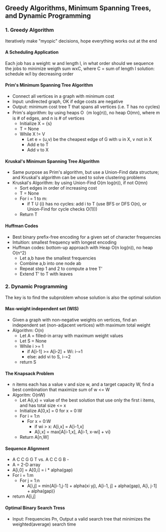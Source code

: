   
## Greedy Algorithms, Minimum Spanning Trees, and Dynamic Programming
### 1. Greedy Algorithm
  Iteratively make "myopic" decisions, hope everything works out at the end
#### A Scheduling Application
  Each job has a weight: w and length l, in what order should we sequence the jobs to minimize weigth sum wxC, where C = sum of length l
  solution: schedule w/l by decreasing order
  
#### Prim's Minimum Spanning Tree Algorithm
  - Connect all vertices in a graph with minimum cost
  - Input: undirected graph, OK if edge costs are negative
  - Output: minimum cost tree T that spans all vertices (i.e. T has no cycles)
  - Prim's algorithm: by using heaps O（m log(n)), no heap O(mn), where m is # of edges, and n is # of vertices
    - Initialize X = {s}
    - T = None
    - While X != V
      - Let e = (u,v) be the cheapest edge of G with u in X, v not in X
      - Add e to T
      - Add v to X

#### Kruskal's Minimum Spanning Tree Algorithm
  - Same purpose as Prim's algorithm, but use a Union-Find data structure; and Kruskal's algorithm can be used to solve clustering problems
  - Kruskal's Algorithm: by using Union-Find O(m log(n)), if not O(mn)
    - Sort edges in order of increasing cost
    - T = None
    - For i = 1 to m:
      - if T U {i} has no cycles: add i to T (use BFS or DFS O(n), or Union-Find for cycle checks O(1)))
    - Return T

#### Huffman Codes
  - Best binary prefix-free encoding for a given set of character frequencies
  - Intuition: smallest frequency with longest encoding
  - Huffman codes: bottom-up approach with Heap O(n log(n)), no heap O(n^2)
    - Let a,b have the smallest frequencies
    - Combine a,b into one node ab
    - Repeat step 1 and 2 to compute a tree T'
    - Extend T' to T with leaves
   
### 2. Dynamic Programming
  The key is to find the subproblem whose solution is also the optimal solution
  #### Max-weight independent set (WIS)
  - Given a graph with non-negative weights on vertices, find an independent set (non-adjacent vertices) with maximum total weight
  - Algorithm: O(n)
    - Let A = filled-in array with maximum weight values
    - Let S = None
    - While i >= 1
      - if A[i-1] >= A[i-2] + Wi: i-=1
      - else: add vi to S, i-=2
    - return S
  #### The Knapsack Problem
  - n items each has a value v and size w, and a target capacity W, find a best combination that maximize sum of w <= W
  - Algoritm: O(nW)
    - Let A(i,x) = value of the best solution that use only the first i items, and has total size <= x
    - Initialize A[0,x] = 0 for x = 0:W
    - For i = 1:n
      - For x = 0:W
        - if wi > x: A[i,x] = A[i-1,x]
        - A[i,x] = max[A[i-1,x], A[i-1, x-wi] + vi}
    - Return A[n,W]
 
  #### Sequence Alignment
  - A C C G G T vs. A C C G B -
  - A = 2-D array
  - A[i,0] = A[0,i] = i * alpha(gap)
  - For i = 1:m
    - For j = 1:n
      - A[i,j] = min{A[i-1,j-1] + alpha(xi yj), A[i-1, j] + alpha(gap), A[i, j-1] + alpha(gap)}
  - return A[i,j]
  
  #### Optimal Binary Search Tress
  - Input: Frequencies Pn, Output a valid search tree that minimizes the weighted(average) search time
  
